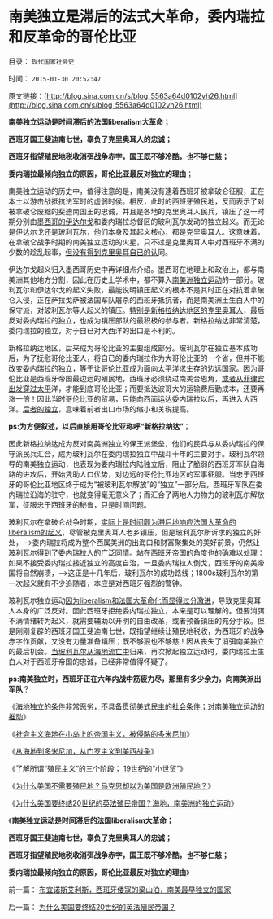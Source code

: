 # 南美独立是滞后的法式大革命，委内瑞拉和反革命的哥伦比亚

目录： `现代国家社会史` 

时间： `2015-01-30 20:52:47` 

原文链接：[http://blog.sina.com.cn/s/blog_5563a64d0102vh26.html](http://blog.sina.com.cn/s/blog_5563a64d0102vh26.html)

**南美独立运动是时间滞后的法国liberalism大革命；**

**西班牙国王斐迪南七世，辜负了克里奥耳人的忠诚；**

**西班牙指望殖民地税收消弭战争赤字，国王既不够冷酷，也不够仁慈；**

**委内瑞拉最倾向独立的原因，哥伦比亚最反对独立的理由**；

南美独立运动的历史中，值得注意的是，南美没有逮着西班牙被拿破仑征服，正在本土以游击战抵抗法军时的虚弱时侯。相反，此时的西班牙殖民地，反而表示了对被拿破仑废黜的斐迪南国王的忠诚，并且是各地的克里奥耳人民兵，镇压了这一时期分别由[墨西哥的伊达尔戈](../../../2014/11/25/波旁王朝国进民退制造分裂，教科书中“多洛雷斯的呼声”的误导.md)和委内瑞拉总督区的玻利瓦尔发动的独立起义。而无论是伊达尔戈还是玻利瓦尔，他们本身及其起义核心，都是克里奥耳人。这意味着，在拿破仑战争时期的南美独立运动的火星，只不过是克里奥耳人中对西班牙不满的少数的趁乱起事，[但没有得到克里奥耳自已的认](../../../2014/11/24/西班牙美洲殖民地的政治平衡，有信仰的人民对国王的忠诚.md)同。

伊达尔戈起义归入墨西哥历史中再详细点介绍。墨西哥在地理上和政治上，都与南美洲其他地方分割，因此在历史上学术中，都不算入[南美洲独立运动](../../../2015/1/3/老式自由主义者以为革命大炮一响，就能黄金万两.md)的一部分。玻利瓦尔和伊达尔戈的起义失败，最能说明镇压起义的根本不是其时正在对抗着拿破仑入侵，正在萨拉戈萨被法国军队屠杀的西班牙抵抗者，而是南美洲土生白人中的保守派，对玻利瓦尔等人起义的镇压。[特别是新格拉纳达地区的克里奥耳人](../../../2015/1/4/法国大革命及南美独立运动的“反动派”真的不合理吗？.md)，最后反对委内瑞拉的独立，也成为镇压部队的最积极的参与者。新格拉纳达非常清楚，委内瑞拉的独立，对于自已对大西洋的出口是不利的。

新格拉纳达地区，后来成为哥伦比亚的主要组成部分。玻利瓦尔在独立基本成功后，为了抚慰哥伦比亚人，将自已的委内瑞拉作为大哥伦比亚的一个省，但并不能改变委内瑞拉的独立，等于让哥伦比亚成为面向太平洋求生存的边远国家。因为哥伦比亚是西班牙帝国最边远的殖民地，西班牙必须绕过南美合恩角，[或者从菲律宾出发穿过太平](../../../2014/11/23/西班牙美洲殖民地的政治和经济架构.md)洋，才能到底哥伦比亚；而要抵达波哥大的运输费后勤成本，还要再涨一倍！因此当时哥伦比亚的贸易，只能向西面运达委内瑞拉以后，再进入大西洋。[后者的独立](../../../2015/1/9/南美洲进步大革命中的反动派，和他们反革命的理由.md)，意味着前者出口市场的缩小和关税提高。

**ps:为方便叙述，以后直接用哥伦比亚称呼“新格拉纳达”**；

因此新格拉纳达成为反对南美洲独立的保王派堡垒，他们的民兵与从委内瑞拉的保守派民兵汇合，成为玻利瓦尔在委内瑞拉独立中战斗十年的主要对手。玻利瓦尔领导的南美独立运动，也表现为委内瑞拉内陆独立后，阻止了脆弱的西班牙军队自海路的进攻后，开始凭助人口优势，对边远的哥伦比亚地区的军事征服。当忠于西班牙的哥伦比亚地区终于成为“被玻利瓦尔解放”的“独立”一部分后，西班牙军队在委内瑞拉沿海的驻守，也就变得毫无意义了；而汇合了两地人力物力的玻利瓦尔解放军，征服忠于西班牙的秘鲁，只是时间问题。

玻利瓦尔在拿破仑战争时期，[实际上是时间颇为滞后地响应法国大革命的liberalism的起义](../../../2015/1/10/进步分子的共同错误，南美独立运动的liberalism.md)，尽管被克里奥耳人老乡镇压，但是玻利瓦尔所诉求的独立的好处，——>委内瑞拉将成为整个西属美洲的出海口和财富聚集处的美好前景，仍然让玻利瓦尔得到了委内瑞拉人的广泛同情。站在西班牙帝国的角度也的确难以处理：如果不接受委内瑞拉接近独立的高度自治，一旦委内瑞拉人倒戈，西班牙的南美帝国将自然崩溃，——>这正是十几年后，玻利瓦尔的成功路线；1800s玻利瓦尔的第一次起义就有不少追随者，本应是对西班牙强烈的警钟。

玻利瓦尔独立运动[因为liberalism和法国大革命化而显得过分激进](../../../2015/1/6/南美独立缺乏中产者阶层，因而显得革命而具激进性；.md)，导致克里奥耳人本身的广泛反对。因此西班牙拒绝委内瑞拉独立，本来是可以理解的。但要消弭不满情绪转为起义，就需要辅助以开明的自由改革，或者预备镇压的充分手段。但是刚刚复辟的西班牙国王斐迪南七世，既指望继续让殖民地税收，为西班牙的战争赤字作贡献，又没有力量准备镇压；既不够狠也不够慈！因从丧失了消弭南美独立的最后机会。[当玻利瓦尔从海地流亡中](../../../2015/1/24/输出自由主义革命的极权海地的不得已；.md)归来，再次掀起独立运动时，委内瑞拉土生白人对于西班牙帝国的忠诚，已经非常值得怀疑了。

**ps:南美独立时，西班牙正在六年内战中筋疲力尽，那里有多少余力，向南美派出军队**？

《[海地独立的条件非常恶劣，不具备贯彻美式民主的社会条件；对南美独立运动的推动](../../../2015/1/24/输出自由主义革命的极权海地的不得已；.md)》

《[社会主义海地在小岛上的帝国主义，被侵略的多米尼加](../../../2015/1/25/社会主义海地在小岛上的帝国主义，被侵略的多米尼加；.md)》

《[从海地到多米尼加，从门罗主义到美西战争](../../../2015/1/26/从海地到多米尼加，从门罗主义到美西战争.md)》

《[了解所谓“殖民主义”的三个阶段；
19世纪的“小世贸”](../../../2015/1/27/“殖民主义”的三个阶段；19世纪到二战前的几个“小世贸”；.md)》

《[为什么美国不需要殖民地？马克思却以为美国是欧洲殖民地？](../../../2015/1/28/为什么美国不需要殖民地？马克思却以为美国是欧洲殖民地？.md)》

《[为什么美国要终结20世纪的英法殖民帝国？海地，南美洲的独立运动](../../../2015/1/29/为什么美国要终结20世纪的英法殖民帝国？.md)》

《**南美独立运动是时间滞后的法国liberalism大革命；**

**西班牙国王斐迪南七世，辜负了克里奥耳人的忠诚；**

**西班牙指望殖民地税收消弭战争赤字，国王既不够冷酷，也不够仁慈；**

**委内瑞拉最倾向独立的原因，哥伦比亚最反对独立的理由**》

前一篇： [布宜诺斯艾利斯，西班牙倭寇的梁山泊，南美最早独立的国家](../../../2015/1/31/布宜诺斯艾利斯，西班牙倭寇的梁山泊，南美最早独立的国家.md)

后一篇： [为什么美国要终结20世纪的英法殖民帝国？](../../../2015/1/29/为什么美国要终结20世纪的英法殖民帝国？.md)

